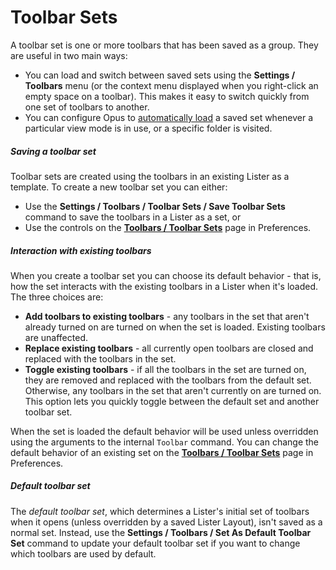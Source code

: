 # Toolbar Sets

A toolbar set is one or more toolbars that has been saved as a group. They are useful in two main ways:

- You can load and switch between saved sets using the **Settings / Toolbars** menu (or the context menu displayed when you right-click an empty space on a toolbar). This makes it easy to switch quickly from one set of toolbars to another.
- You can configure Opus to [automatically load](dynamic_toolbars.md) a saved set whenever a particular view mode is in use, or a specific folder is visited.

##### Saving a toolbar set

Toolbar sets are created using the toolbars in an existing Lister as a template. To create a new toolbar set you can either:

- Use the **Settings / Toolbars / Toolbar Sets / Save Toolbar Sets** command to save the toolbars in a Lister as a set, or
- Use the controls on the **[Toolbars / Toolbar Sets](/Manual/preferences/preferences_categories/toolbars/toolbar_sets.md)** page in Preferences.

##### Interaction with existing toolbars

When you create a toolbar set you can choose its default behavior - that is, how the set interacts with the existing toolbars in a Lister when it's loaded. The three choices are:

- **Add toolbars to existing toolbars** - any toolbars in the set that aren't already turned on are turned on when the set is loaded. Existing toolbars are unaffected.
- **Replace existing toolbars** - all currently open toolbars are closed and replaced with the toolbars in the set.
- **Toggle existing toolbars** - if all the toolbars in the set are turned on, they are removed and replaced with the toolbars from the default set. Otherwise, any toolbars in the set that aren't currently on are turned on. This option lets you quickly toggle between the default set and another toolbar set.

When the set is loaded the default behavior will be used unless overridden using the arguments to the internal `Toolbar` command. You can change the default behavior of an existing set on the **[Toolbars / Toolbar Sets](/Manual/preferences/preferences_categories/toolbars/toolbar_sets.md)** page in Preferences.

##### Default toolbar set

The *default toolbar set*, which determines a Lister's initial set of toolbars when it opens (unless overridden by a saved Lister Layout), isn't saved as a normal set. Instead, use the **Settings / Toolbars / Set As Default Toolbar Set** command to update your default toolbar set if you want to change which toolbars are used by default.
